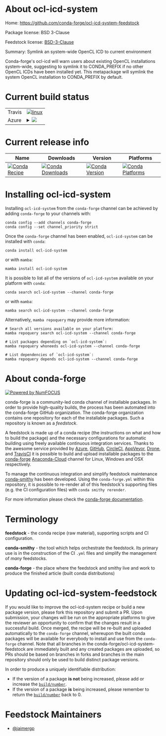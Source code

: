 About ocl-icd-system
====================

Home: https://github.com/conda-forge/ocl-icd-system-feedstock

Package license: BSD 3-Clause

Feedstock license: [BSD-3-Clause](https://github.com/conda-forge/ocl-icd-system-feedstock/blob/main/LICENSE.txt)

Summary: Symlink an system-wide OpenCL ICD to current environment

Conda-forge's ocl-icd will warn users about existing OpenCL installations
system-wide, suggesting to symlink it to CONDA_PREFIX if no other OpenCL
ICDs have been installed yet. This metapackage will symlink the system
OpenCL installation to CONDA_PREFIX by default.


Current build status
====================


<table><tr>
    <td>Travis</td>
    <td>
      <a href="https://app.travis-ci.com/conda-forge/ocl-icd-system-feedstock">
        <img alt="linux" src="https://img.shields.io/travis/com/conda-forge/ocl-icd-system-feedstock/main.svg?label=Linux">
      </a>
    </td>
  </tr>
    
  <tr>
    <td>Azure</td>
    <td>
      <details>
        <summary>
          <a href="https://dev.azure.com/conda-forge/feedstock-builds/_build/latest?definitionId=8092&branchName=main">
            <img src="https://dev.azure.com/conda-forge/feedstock-builds/_apis/build/status/ocl-icd-system-feedstock?branchName=main">
          </a>
        </summary>
        <table>
          <thead><tr><th>Variant</th><th>Status</th></tr></thead>
          <tbody><tr>
              <td>linux_64</td>
              <td>
                <a href="https://dev.azure.com/conda-forge/feedstock-builds/_build/latest?definitionId=8092&branchName=main">
                  <img src="https://dev.azure.com/conda-forge/feedstock-builds/_apis/build/status/ocl-icd-system-feedstock?branchName=main&jobName=linux&configuration=linux_64_" alt="variant">
                </a>
              </td>
            </tr><tr>
              <td>linux_aarch64</td>
              <td>
                <a href="https://dev.azure.com/conda-forge/feedstock-builds/_build/latest?definitionId=8092&branchName=main">
                  <img src="https://dev.azure.com/conda-forge/feedstock-builds/_apis/build/status/ocl-icd-system-feedstock?branchName=main&jobName=linux&configuration=linux_aarch64_" alt="variant">
                </a>
              </td>
            </tr><tr>
              <td>linux_ppc64le</td>
              <td>
                <a href="https://dev.azure.com/conda-forge/feedstock-builds/_build/latest?definitionId=8092&branchName=main">
                  <img src="https://dev.azure.com/conda-forge/feedstock-builds/_apis/build/status/ocl-icd-system-feedstock?branchName=main&jobName=linux&configuration=linux_ppc64le_" alt="variant">
                </a>
              </td>
            </tr>
          </tbody>
        </table>
      </details>
    </td>
  </tr>
</table>

Current release info
====================

| Name | Downloads | Version | Platforms |
| --- | --- | --- | --- |
| [![Conda Recipe](https://img.shields.io/badge/recipe-ocl--icd--system-green.svg)](https://anaconda.org/conda-forge/ocl-icd-system) | [![Conda Downloads](https://img.shields.io/conda/dn/conda-forge/ocl-icd-system.svg)](https://anaconda.org/conda-forge/ocl-icd-system) | [![Conda Version](https://img.shields.io/conda/vn/conda-forge/ocl-icd-system.svg)](https://anaconda.org/conda-forge/ocl-icd-system) | [![Conda Platforms](https://img.shields.io/conda/pn/conda-forge/ocl-icd-system.svg)](https://anaconda.org/conda-forge/ocl-icd-system) |

Installing ocl-icd-system
=========================

Installing `ocl-icd-system` from the `conda-forge` channel can be achieved by adding `conda-forge` to your channels with:

```
conda config --add channels conda-forge
conda config --set channel_priority strict
```

Once the `conda-forge` channel has been enabled, `ocl-icd-system` can be installed with `conda`:

```
conda install ocl-icd-system
```

or with `mamba`:

```
mamba install ocl-icd-system
```

It is possible to list all of the versions of `ocl-icd-system` available on your platform with `conda`:

```
conda search ocl-icd-system --channel conda-forge
```

or with `mamba`:

```
mamba search ocl-icd-system --channel conda-forge
```

Alternatively, `mamba repoquery` may provide more information:

```
# Search all versions available on your platform:
mamba repoquery search ocl-icd-system --channel conda-forge

# List packages depending on `ocl-icd-system`:
mamba repoquery whoneeds ocl-icd-system --channel conda-forge

# List dependencies of `ocl-icd-system`:
mamba repoquery depends ocl-icd-system --channel conda-forge
```


About conda-forge
=================

[![Powered by
NumFOCUS](https://img.shields.io/badge/powered%20by-NumFOCUS-orange.svg?style=flat&colorA=E1523D&colorB=007D8A)](https://numfocus.org)

conda-forge is a community-led conda channel of installable packages.
In order to provide high-quality builds, the process has been automated into the
conda-forge GitHub organization. The conda-forge organization contains one repository
for each of the installable packages. Such a repository is known as a *feedstock*.

A feedstock is made up of a conda recipe (the instructions on what and how to build
the package) and the necessary configurations for automatic building using freely
available continuous integration services. Thanks to the awesome service provided by
[Azure](https://azure.microsoft.com/en-us/services/devops/), [GitHub](https://github.com/),
[CircleCI](https://circleci.com/), [AppVeyor](https://www.appveyor.com/),
[Drone](https://cloud.drone.io/welcome), and [TravisCI](https://travis-ci.com/)
it is possible to build and upload installable packages to the
[conda-forge](https://anaconda.org/conda-forge) [Anaconda-Cloud](https://anaconda.org/)
channel for Linux, Windows and OSX respectively.

To manage the continuous integration and simplify feedstock maintenance
[conda-smithy](https://github.com/conda-forge/conda-smithy) has been developed.
Using the ``conda-forge.yml`` within this repository, it is possible to re-render all of
this feedstock's supporting files (e.g. the CI configuration files) with ``conda smithy rerender``.

For more information please check the [conda-forge documentation](https://conda-forge.org/docs/).

Terminology
===========

**feedstock** - the conda recipe (raw material), supporting scripts and CI configuration.

**conda-smithy** - the tool which helps orchestrate the feedstock.
                   Its primary use is in the construction of the CI ``.yml`` files
                   and simplify the management of *many* feedstocks.

**conda-forge** - the place where the feedstock and smithy live and work to
                  produce the finished article (built conda distributions)


Updating ocl-icd-system-feedstock
=================================

If you would like to improve the ocl-icd-system recipe or build a new
package version, please fork this repository and submit a PR. Upon submission,
your changes will be run on the appropriate platforms to give the reviewer an
opportunity to confirm that the changes result in a successful build. Once
merged, the recipe will be re-built and uploaded automatically to the
`conda-forge` channel, whereupon the built conda packages will be available for
everybody to install and use from the `conda-forge` channel.
Note that all branches in the conda-forge/ocl-icd-system-feedstock are
immediately built and any created packages are uploaded, so PRs should be based
on branches in forks and branches in the main repository should only be used to
build distinct package versions.

In order to produce a uniquely identifiable distribution:
 * If the version of a package **is not** being increased, please add or increase
   the [``build/number``](https://docs.conda.io/projects/conda-build/en/latest/resources/define-metadata.html#build-number-and-string).
 * If the version of a package **is** being increased, please remember to return
   the [``build/number``](https://docs.conda.io/projects/conda-build/en/latest/resources/define-metadata.html#build-number-and-string)
   back to 0.

Feedstock Maintainers
=====================

* [@jaimergp](https://github.com/jaimergp/)

